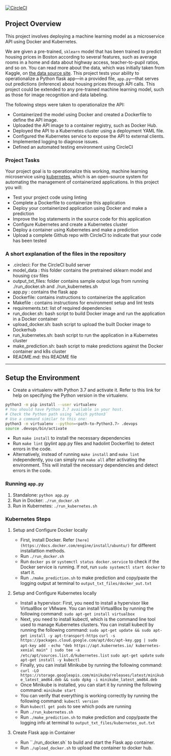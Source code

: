 [![CircleCI](https://dl.circleci.com/status-badge/img/gh/okellomano/ml-microservice-udacity/tree/master.svg?style=svg)](https://dl.circleci.com/status-badge/redirect/gh/okellomano/ml-microservice-udacity/tree/master)


## Project Overview
This project involves deploying a machine learning model as a microservice API using Docker and Kubernetes.

We are given a pre-trained, `sklearn` model that has been trained to predict housing prices in Boston according to several features, such as average rooms in a home and data about highway access, teacher-to-pupil ratios, and so on. You can read more about the data, which was initially taken from Kaggle, on [the data source site](https://www.kaggle.com/c/boston-housing). This project tests your ability to operationalize a Python flask app—in a provided file, `app.py`—that serves out predictions (inference) about housing prices through API calls. This project could be extended to any pre-trained machine learning model, such as those for image recognition and data labeling.

The following steps were taken to operationalize the API:

* Containerized the model using Docker and created a Dockerfile to define the API image.
* Uploaded the API image to a container registry, such as Docker Hub.
* Deployed the API to a Kubernetes cluster using a deployment YAML file.
* Configured the Kubernetes service to expose the API to external clients.
* Implemented logging to diagnose issues.
* Defined an automated testing environment using CircleCI
 


### Project Tasks

Your project goal is to operationalize this working, machine learning microservice using [kubernetes](https://kubernetes.io/), which is an open-source system for automating the management of containerized applications. In this project you will:
* Test your project code using linting
* Complete a Dockerfile to containerize this application
* Deploy your containerized application using Docker and make a prediction
* Improve the log statements in the source code for this application
* Configure Kubernetes and create a Kubernetes cluster
* Deploy a container using Kubernetes and make a prediction
* Upload a complete Github repo with CircleCI to indicate that your code has been tested

### A short explanation of the files in the repository

* .circleci: For the CircleCI build server
* model_data : this folder contains the pretrained sklearn model and housing csv files
* output_txt_files: folder contains sample output logs from running ./run_docker.sh and ./run_kubernetes.sh
* app.py : contains the flask app
* Dockerfile: contains instructions to containerize the application
* Makefile : contains instructions for environment setup and lint tests
* requirements.txt: list of required dependencies
* run_docker.sh: bash script to build Docker image and run the application in a Docker container
* upload_docker.sh: bash script to upload the built Docker image to Dockerhub
* run_kubernetes.sh: bash script to run the application in a Kubernetes cluster
* make_prediction.sh: bash script to make predictions against the Docker container and k8s cluster
* README.md: this README file
---

## Setup the Environment

* Create a virtualenv with Python 3.7 and activate it. Refer to this link for help on specifying the Python version in the virtualenv. 
```bash
python3 -m pip install --user virtualenv
# You should have Python 3.7 available in your host. 
# Check the Python path using `which python3`
# Use a command similar to this one:
python3 -m virtualenv --python=<path-to-Python3.7> .devops
source .devops/bin/activate
```
* Run `make install` to install the necessary dependencies
* Run `make lint` (pylint app.py files and hadolint Dockerfile) to detect errors in the code.
* Alternatively, instead of running `make install` and `make lint` independently, you can simply run `make all` after activating the environment. This will install the necessary dependencies and detect errors in the code.

### Running `app.py`

1. Standalone:  `python app.py`
2. Run in Docker:  `./run_docker.sh`
3. Run in Kubernetes:  `./run_kubernetes.sh`

### Kubernetes Steps

1. Setup and Configure Docker locally
    * First, install Docker. Refer `[here](https://docs.docker.com/engine/install/ubuntu/)` for different installattion methods.
    * Run `./run_docker.sh`
    * Run `docker ps` or `systemctl status docker.service` to check if the Docker service is running. If not, run `sudo systemctl start docker` to start it.
    * Run `./make_prediction.sh` to make prediction and copy/paste the logging output at terminal to `output_txt_files/docker_out.txt`
    
2. Setup and Configure Kubernetes locally
    * Install a hypervisor: First, you need to install a hypervisor like VirtualBox or VMware. You can install VirtualBox by running the following command: `sudo apt-get install virtualbox`
    * Next, you need to install kubectl, which is the command line tool used to manage Kubernetes clusters. You can install kubectl by running the following command:
        `sudo apt-get update && sudo apt-get install -y apt-transport-https`
        `curl -s https://packages.cloud.google.com/apt/doc/apt-key.gpg | sudo apt-key add -`
        `echo "deb https://apt.kubernetes.io/ kubernetes-xenial main" | sudo tee -a /etc/apt/sources.list.d/kubernetes.list`
        `sudo apt-get update`
        `sudo apt-get install -y kubectl`
    * Finally, you can install Minikube by running the following command: `curl -LO https://storage.googleapis.com/minikube/releases/latest/minikube_latest_amd64.deb && sudo dpkg -i minikube_latest_amd64.deb`
    * Once Minikube is installed, you can start it by running the following command: `minikube start`
    * You can verify that everything is working correctly by running the following command: `kubectl version`
    * Run `kubectl get pods` to see which pods are running
    * Run `./run_kubernetes.sh`
    * Run `./make_prediction.sh` to make prediction and copy/paste the logging info at terminal to `output_txt_files/kubernetes_out.txt`
    
3. Create Flask app in Container
    * Run ``./run_docker.sh` to build and start the Flask app container.
    * Run `./upload_docker.sh` to upload the container to docker hub.
